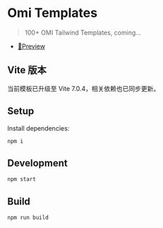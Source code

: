 # Omi Templates

> 100+ OMI Tailwind Templates, coming...

* [🎉Preview](https://omi.cdn-go.cn/templates/latest/#/)

## Vite 版本

当前模板已升级至 Vite 7.0.4，相关依赖也已同步更新。

## Setup

Install dependencies:

```bash
npm i
```

## Development


```bash
npm start
```

## Build


```bash
npm run build
```
